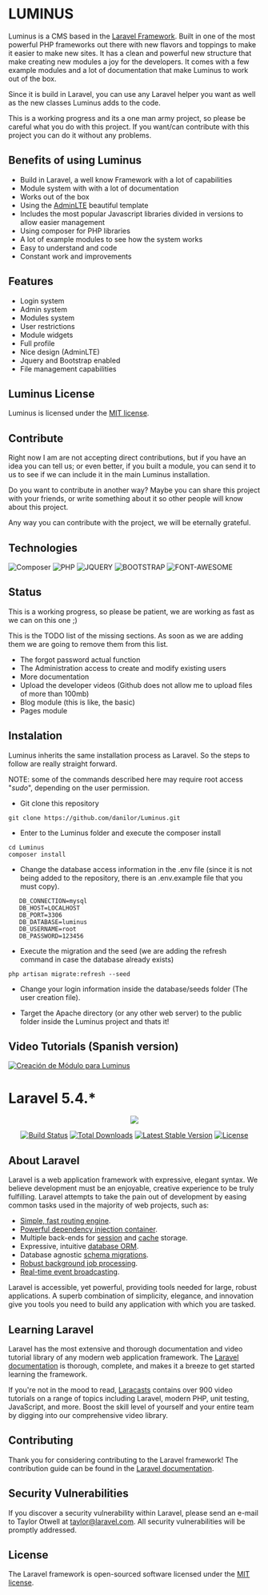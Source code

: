 # LUMINUS

Luminus is a CMS based in the [Laravel Framework](https://laravel.com/). Built in one 
of the most powerful PHP frameworks out there with new flavors and toppings to make 
it easier to make new sites. It has a clean and powerful new structure that make creating
new modules a joy for the developers. It comes with a few example modules and a lot of documentation
that make Luminus to work out of the box.

Since it is build in Laravel, you can use any Laravel helper you want as well as the new classes
Luminus adds to the code.

This is a working progress and its a one man army project, so please be careful what you do with this project.
If you want/can contribute with this project you can do it without any problems.

## Benefits of using Luminus 

- Build in Laravel, a well know Framework with a lot of capabilities
- Module system with with a lot of documentation 
- Works out of the box
- Using the [AdminLTE](https://adminlte.io/themes/AdminLTE/index2.html) beautiful template
- Includes the most popular Javascript libraries divided in versions to allow easier management
- Using composer for PHP libraries
- A lot of example modules to see how the system works
- Easy to understand and code
- Constant work and improvements

## Features

- Login system
- Admin system
- Modules system
- User restrictions
- Module widgets
- Full profile
- Nice design (AdminLTE)
- Jquery and Bootstrap enabled
- File management capabilities

## Luminus License

Luminus is licensed under the [MIT license](http://opensource.org/licenses/MIT).

## Contribute

Right now I am are not accepting direct contributions, but if you have an idea you can tell us; 
or even better, if you built a module, you can send it to us to see if we can include it in
the main Luminus installation.

Do you want to contribute in another way? Maybe you can share this project with your friends, 
or write something about it so other people will know about this project. 

Any way you can contribute with the project, we will be eternally grateful.

## Technologies

![Composer](https://www.dev-metal.com/wp-content/uploads/2013/12/composer-logo-1-100x100.jpg)
![PHP](https://www.dev-metal.com/wp-content/uploads/2014/02/php-logo-1-100x100.jpg)
![JQUERY](https://www.audero.it/blog/wp-content/uploads/2013/09/jQuery-logo.png)
![BOOTSTRAP](http://www.nebula-marketing.co.uk/assets/images/bootstrap-logo.jpg)
![FONT-AWESOME](https://www.blognone.com/sites/default/files/styles/thumbnail/public/news-thumbnails/logo_51.png)


## Status

This is a working progress, so please be patient, we are working as fast as we can on this one ;)

This is the TODO list of the missing sections. As soon as we are adding them we are going to remove them from this list.

- The forgot password actual function
- The Administration access to create and modify existing users
- More documentation
- Upload the developer videos (Github does not allow me to upload files of more than 100mb)
- Blog module (this is like, the basic)
- Pages module

## Instalation

Luminus inherits the same installation process as Laravel. So the steps to follow are really straight forward.

NOTE: some of the commands described here may require root access "_sudo_", depending on the user permission.

- Git clone this repository

```
git clone https://github.com/danilor/Luminus.git
```

- Enter to the Luminus folder and execute the composer install

```
cd Luminus
composer install
```

- Change the database access information in the .env file (since it is not being added to the repository, there is an .env.example file that you must copy).
 
 ```
    DB_CONNECTION=mysql
    DB_HOST=LOCALHOST
    DB_PORT=3306
    DB_DATABASE=luminus
    DB_USERNAME=root
    DB_PASSWORD=123456
 ```

- Execute the migration and the seed (we are adding the refresh command in case the database already exists)

```
php artisan migrate:refresh --seed
```

- Change your login information inside the database/seeds folder (The user creation file).

- Target the Apache directory (or any other web server) to the public folder inside the Luminus project and thats it! 

## Video Tutorials (Spanish version)

[![Creación de Módulo para Luminus](https://img.youtube.com/vi/oWMjKB0OqEE/0.jpg)](https://www.youtube.com/watch?v=oWMjKB0OqEE&feature=youtu.be)

# Laravel 5.4.*

<p align="center"><img src="https://laravel.com/assets/img/components/logo-laravel.svg"></p>

<p align="center">
<a href="https://travis-ci.org/laravel/framework"><img src="https://travis-ci.org/laravel/framework.svg" alt="Build Status"></a>
<a href="https://packagist.org/packages/laravel/framework"><img src="https://poser.pugx.org/laravel/framework/d/total.svg" alt="Total Downloads"></a>
<a href="https://packagist.org/packages/laravel/framework"><img src="https://poser.pugx.org/laravel/framework/v/stable.svg" alt="Latest Stable Version"></a>
<a href="https://packagist.org/packages/laravel/framework"><img src="https://poser.pugx.org/laravel/framework/license.svg" alt="License"></a>
</p>

## About Laravel

Laravel is a web application framework with expressive, elegant syntax. We believe development must be an enjoyable, creative experience to be truly fulfilling. Laravel attempts to take the pain out of development by easing common tasks used in the majority of web projects, such as:

- [Simple, fast routing engine](https://laravel.com/docs/routing).
- [Powerful dependency injection container](https://laravel.com/docs/container).
- Multiple back-ends for [session](https://laravel.com/docs/session) and [cache](https://laravel.com/docs/cache) storage.
- Expressive, intuitive [database ORM](https://laravel.com/docs/eloquent).
- Database agnostic [schema migrations](https://laravel.com/docs/migrations).
- [Robust background job processing](https://laravel.com/docs/queues).
- [Real-time event broadcasting](https://laravel.com/docs/broadcasting).

Laravel is accessible, yet powerful, providing tools needed for large, robust applications. A superb combination of simplicity, elegance, and innovation give you tools you need to build any application with which you are tasked.

## Learning Laravel

Laravel has the most extensive and thorough documentation and video tutorial library of any modern web application framework. The [Laravel documentation](https://laravel.com/docs) is thorough, complete, and makes it a breeze to get started learning the framework.

If you're not in the mood to read, [Laracasts](https://laracasts.com) contains over 900 video tutorials on a range of topics including Laravel, modern PHP, unit testing, JavaScript, and more. Boost the skill level of yourself and your entire team by digging into our comprehensive video library.

## Contributing

Thank you for considering contributing to the Laravel framework! The contribution guide can be found in the [Laravel documentation](http://laravel.com/docs/contributions).

## Security Vulnerabilities

If you discover a security vulnerability within Laravel, please send an e-mail to Taylor Otwell at taylor@laravel.com. All security vulnerabilities will be promptly addressed.

## License

The Laravel framework is open-sourced software licensed under the [MIT license](http://opensource.org/licenses/MIT).
